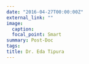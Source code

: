 ```yaml
---
date: "2016-04-27T00:00:00Z"
external_link: ""
image:
  caption: 
  focal_point: Smart
summary: Post-Doc
tags:
title: Dr. Eda Tipura
---
```

